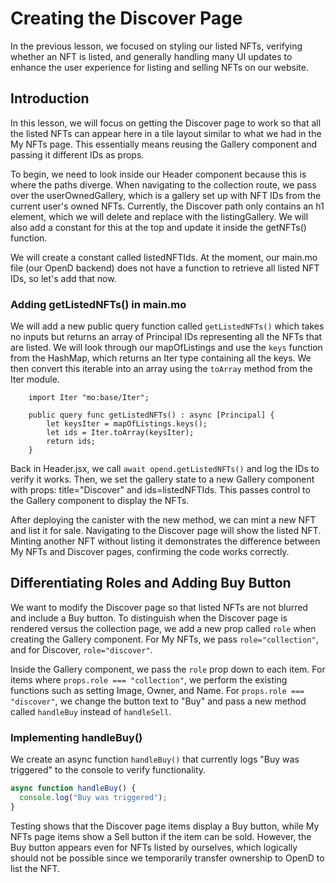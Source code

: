 # Creating the Discover Page

In the previous lesson, we focused on styling our listed NFTs, verifying whether an NFT is listed, and generally handling many UI updates to enhance the user experience for listing and selling NFTs on our website.

## Introduction

In this lesson, we will focus on getting the Discover page to work so that all the listed NFTs can appear here in a tile layout similar to what we had in the My NFTs page. This essentially means reusing the Gallery component and passing it different IDs as props.

To begin, we need to look inside our Header component because this is where the paths diverge. When navigating to the collection route, we pass over the userOwnedGallery, which is a gallery set up with NFT IDs from the current user's owned NFTs. Currently, the Discover path only contains an h1 element, which we will delete and replace with the listingGallery. We will also add a constant for this at the top and update it inside the getNFTs() function.

We will create a constant called listedNFTIds. At the moment, our main.mo file (our OpenD backend) does not have a function to retrieve all listed NFT IDs, so let's add that now.

### Adding getListedNFTs() in main.mo

We will add a new public query function called `getListedNFTs()` which takes no inputs but returns an array of Principal IDs representing all the NFTs that are listed. We will look through our mapOfListings and use the `keys` function from the HashMap, which returns an Iter type containing all the keys. We then convert this iterable into an array using the `toArray` method from the Iter module.

```mo
    import Iter "mo:base/Iter";

    public query func getListedNFTs() : async [Principal] {
        let keysIter = mapOfListings.keys();
        let ids = Iter.toArray(keysIter);
        return ids;
    }
```

Back in Header.jsx, we call `await opend.getListedNFTs()` and log the IDs to verify it works. Then, we set the gallery state to a new Gallery component with props: title="Discover" and ids=listedNFTIds. This passes control to the Gallery component to display the NFTs.

After deploying the canister with the new method, we can mint a new NFT and list it for sale. Navigating to the Discover page will show the listed NFT. Minting another NFT without listing it demonstrates the difference between My NFTs and Discover pages, confirming the code works correctly.

## Differentiating Roles and Adding Buy Button

We want to modify the Discover page so that listed NFTs are not blurred and include a Buy button. To distinguish when the Discover page is rendered versus the collection page, we add a new prop called `role` when creating the Gallery component. For My NFTs, we pass `role="collection"`, and for Discover, `role="discover"`.

Inside the Gallery component, we pass the `role` prop down to each item. For items where `props.role === "collection"`, we perform the existing functions such as setting Image, Owner, and Name. For `props.role === "discover"`, we change the button text to "Buy" and pass a new method called `handleBuy` instead of `handleSell`.

### Implementing handleBuy()

We create an async function `handleBuy()` that currently logs "Buy was triggered" to the console to verify functionality.

```js
async function handleBuy() {
  console.log("Buy was triggered");
}
```

Testing shows that the Discover page items display a Buy button, while My NFTs page items show a Sell button if the item can be sold. However, the Buy button appears even for NFTs listed by ourselves, which logically should not be possible since we temporarily transfer ownership to OpenD to list the NFT.
